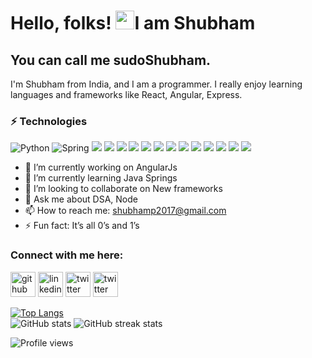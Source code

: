 # Hello, folks! <img src="https://raw.githubusercontent.com/MartinHeinz/MartinHeinz/master/wave.gif" width="30px">I am Shubham

## You can call me sudoShubham.

<!-- ![you can call me sudoShubham.](https://miro.medium.com/max/600/1*QgaXbAftmcfAQD597uBS3g.jpeg) -->

I'm Shubham from India, and I am a programmer. I really enjoy learning languages and frameworks like React, Angular, Express.

### ⚡ Technologies

![Python](https://img.shields.io/badge/Python-3776AB?style=for-the-badge&logo=python&logoColor=white)
![Spring](https://img.shields.io/badge/Spring-6DB33F?style=for-the-badge&logo=spring&logoColor=white)
![](https://img.shields.io/badge/JavaScript-F7DF1E?style=for-the-badge&logo=javascript&logoColor=black)
![](https://img.shields.io/badge/Node.js-43853D?style=for-the-badge&logo=node.js&logoColor=white)
![](https://img.shields.io/badge/HTML5-E34F26?style=for-the-badge&logo=html5&logoColor=white)
![](https://img.shields.io/badge/CSS3-1572B6?style=for-the-badge&logo=css3&logoColor=white)
![](https://img.shields.io/badge/C%2B%2B-00599C?style=for-the-badge&logo=c%2B%2B&logoColor=white)
![](https://img.shields.io/badge/Java-ED8B00?style=for-the-badge&logo=java&logoColor=white)
![](https://img.shields.io/badge/Express.js-404D59?style=for-the-badge)
![](https://img.shields.io/badge/React-20232A?style=for-the-badge&logo=react&logoColor=61DAFB)
![](https://img.shields.io/badge/Angular-DD0031?style=for-the-badge&logo=angular&logoColor=white)
![](https://img.shields.io/badge/Bootstrap-563D7C?style=for-the-badge&logo=bootstrap&logoColor=white)
![](https://img.shields.io/badge/MongoDB-4EA94B?style=for-the-badge&logo=mongodb&logoColor=white)
![](https://img.shields.io/badge/Amazon_AWS-232F3E?style=for-the-badge&logo=amazon-aws&logoColor=white)
![](https://img.shields.io/badge/firebase-ffca28?style=for-the-badge&logo=firebase&logoColor=black)

<!-- https://github.com/alexandresanlim/Badges4-README.md-Profile -->
- 🔭 I’m currently working on AngularJs
- 🌱 I’m currently learning Java Springs
- 👯 I’m looking to collaborate on New frameworks
- 💬 Ask me about DSA, Node
- 📫 How to reach me: shubhamp2017@gmail.com
- ⚡ Fun fact: It’s all 0’s and 1’s

### Connect with me here:

[<img src='https://img.shields.io/badge/GitHub-100000?style=for-the-badge&logo=github&logoColor=white' alt='github' height='40'>](https://github.com/sudoShubham) [<img src='https://img.shields.io/badge/LinkedIn-0077B5?style=for-the-badge&logo=linkedin&logoColor=white' alt='linkedin' height='40'>](https://www.linkedin.com/in/shubhampagare/) [<img src='https://img.shields.io/badge/Twitter-1DA1F2?style=for-the-badge&logo=twitter&logoColor=white' alt='twitter' height='40'>](https://twitter.com/shubhamp2017) [<img src='https://img.shields.io/badge/Medium-12100E?style=for-the-badge&logo=medium&logoColor=white' alt='twitter' height='40'>](https://medium.com/@shubhamp2017)

<!-- [![trophy](https://github-profile-trophy.vercel.app/?username=sudoShubham)](https://github.com/ryo-ma/github-profile-trophy) -->

[![Top Langs](https://github-readme-stats.vercel.app/api/top-langs/?username=sudoShubham&theme=dark&layout=compact)](https://github.com/sudoShubham/github-readme-stats)  
![GitHub stats](https://github-readme-stats.vercel.app/api?username=sudoShubham&show_icons=true&count_private=true&theme=dark) ![GitHub streak stats](https://github-readme-streak-stats.herokuapp.com/?user=sudoShubham&theme=dark)

![Profile views](https://gpvc.arturio.dev/sudoShubham)

<!-- <p align="center">
  <img src="https://github.com/sudoShubham/sudoShubham/raw/output/github-contribution-grid-snake.svg" alt="snake"></center>
</p> -->
